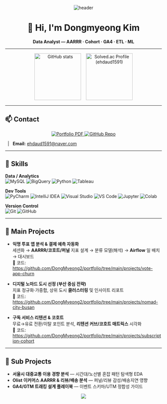 <!-- Capsule Render: waving header -->
<p align="center">
  <img
    src="https://capsule-render.vercel.app/api?type=waving&color=0:1e293b,100:334155&height=200&section=header&text=Dongmyeong%20Kim&fontColor=ffffff&fontSize=44&fontAlign=50&fontAlignY=40&desc=Data%20Analyst%20—%20AARRR·Cohort·GA4·ETL·ML&descAlign=50&descAlignY=65&animation=twinkling"
    alt="header"
/>
</p>

<div align="center">

# 👋 Hi, I'm **Dongmyeong Kim**
**Data Analyst — AARRR · Cohort · GA4 · ETL · ML**

</div>

---

<!-- GitHub 통계 + solved.ac 티어 (한 줄) -->
<div align="center">
  <img src="https://github-readme-stats.vercel.app/api?username=DongMyeong2&show_icons=true&theme=transparent&rank_icon=github"
       height="150" alt="GitHub stats" />
  &nbsp;&nbsp;
  <a href="https://solved.ac/profile/ehdaud1591">
    <img src="https://mazassumnida.wtf/api/v2/generate_badge?boj=ehdaud1591" height="150" alt="Solved.ac Profile (ehdaud1591)" />
  </a>
</div>

---

## 📫 Contact
<p align="center">
  <!-- 포트폴리오 PDF -->
  <a href="https://dongmyeong2.github.io/portfolio/resume.pdf">
    <img alt="Portfolio PDF"
         src="https://img.shields.io/badge/Portfolio%20PDF-0EA5E9?style=for-the-badge&logo=readthedocs&logoColor=white">
  </a>
  <!-- GitHub 레포 -->
  <a href="https://github.com/DongMyeong2/portfolio">
    <img alt="GitHub Repo"
         src="https://img.shields.io/badge/GitHub%20Repo-181717?style=for-the-badge&logo=github&logoColor=white">
  </a>

  &nbsp;&nbsp;|&nbsp;&nbsp;
  <strong>Email:</strong>
  <a href="mailto:your.email@example.com">ehdaud1591@naver.com</a>
</p>

---

## 🧰 Skills
**Data / Analytics**  
![MySQL](https://img.shields.io/badge/MySQL-4479A1?logo=mysql&logoColor=white)
![BigQuery](https://img.shields.io/badge/BigQuery-4285F4?logo=googlecloud&logoColor=white)
![Python](https://img.shields.io/badge/Python-3776AB?logo=python&logoColor=white)
![Tableau](https://img.shields.io/badge/Tableau-E97627?logo=tableau&logoColor=white)

**Dev Tools**  
![PyCharm](https://img.shields.io/badge/PyCharm-000000?logo=pycharm&logoColor=white)
![IntelliJ IDEA](https://img.shields.io/badge/IntelliJ%20IDEA-000000?logo=intellijidea&logoColor=white)
![Visual Studio](https://img.shields.io/badge/Visual%20Studio-5C2D91?logo=visualstudio&logoColor=white)
![VS Code](https://img.shields.io/badge/VS%20Code-007ACC?logo=visualstudiocode&logoColor=white)
![Jupyter](https://img.shields.io/badge/Jupyter-F37626?logo=jupyter&logoColor=white)
![Colab](https://img.shields.io/badge/Colab-F9AB00?logo=googlecolab&logoColor=white)

**Version Control**  
![Git](https://img.shields.io/badge/Git-F05032?logo=git&logoColor=white)
![GitHub](https://img.shields.io/badge/GitHub-181717?logo=github&logoColor=white)

---

## 🚀 Main Projects
- **익명 투표 앱 분석 & 결제 예측 자동화**  
  세션화 → **AARRR/코호트/퍼널** 지표 설계 → 분류 모델(해석) → **Airflow** 일 배치 → 대시보드  
  🔗 코드: https://github.com/DongMyeong2/portfolio/tree/main/projects/vote-app-churn

- **디지털 노마드 도시 선정 (부산 중심 전략)**  
  지표 정규화·가중합, 상위 도시 **클러스터링** 및 인사이트 리포트  
  🔗 코드: https://github.com/DongMyeong2/portfolio/tree/main/projects/nomad-city-busan

- **구독 서비스 리텐션 & 코호트**  
  무료→유료 전환/이탈 포인트 분석, **리텐션 커브/코호트 매트릭스** 시각화  
  🔗 코드: https://github.com/DongMyeong2/portfolio/tree/main/projects/subscription-cohort

---

## 🧩 Sub Projects
- **서울시 대중교통 이용 경향 분석** — 시간대/노선별 혼잡 패턴 탐색형 EDA  
- **Olist 이커머스 AARRR & 리뷰/배송 분석** — 퍼널/리뷰 감성/배송지연 영향  
- **GA4/GTM 트래킹 설계 플레이북** — 이벤트 스키마/UTM 정합성 가이드

<p align="center">
  <img src="https://capsule-render.vercel.app/api?type=waving&color=0:1e293b,100:334155&height=110&section=footer" />
</p>
